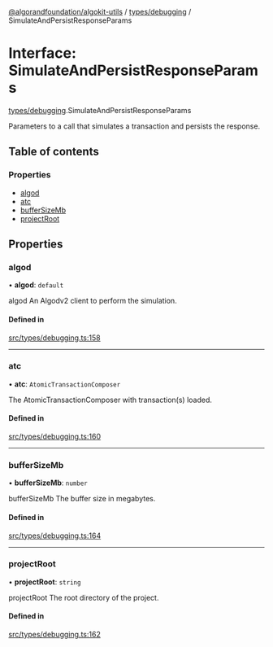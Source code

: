 [@algorandfoundation/algokit-utils](../index.md) / [types/debugging](../modules/types_debugging.md) / SimulateAndPersistResponseParams

# Interface: SimulateAndPersistResponseParams

[types/debugging](../modules/types_debugging.md).SimulateAndPersistResponseParams

Parameters to a call that simulates a transaction and persists the response.

## Table of contents

### Properties

- [algod](types_debugging.SimulateAndPersistResponseParams.md#algod)
- [atc](types_debugging.SimulateAndPersistResponseParams.md#atc)
- [bufferSizeMb](types_debugging.SimulateAndPersistResponseParams.md#buffersizemb)
- [projectRoot](types_debugging.SimulateAndPersistResponseParams.md#projectroot)

## Properties

### algod

• **algod**: `default`

algod An Algodv2 client to perform the simulation.

#### Defined in

[src/types/debugging.ts:158](https://github.com/algorandfoundation/algokit-utils-ts/blob/main/src/types/debugging.ts#L158)

___

### atc

• **atc**: `AtomicTransactionComposer`

The AtomicTransactionComposer with transaction(s) loaded.

#### Defined in

[src/types/debugging.ts:160](https://github.com/algorandfoundation/algokit-utils-ts/blob/main/src/types/debugging.ts#L160)

___

### bufferSizeMb

• **bufferSizeMb**: `number`

bufferSizeMb The buffer size in megabytes.

#### Defined in

[src/types/debugging.ts:164](https://github.com/algorandfoundation/algokit-utils-ts/blob/main/src/types/debugging.ts#L164)

___

### projectRoot

• **projectRoot**: `string`

projectRoot The root directory of the project.

#### Defined in

[src/types/debugging.ts:162](https://github.com/algorandfoundation/algokit-utils-ts/blob/main/src/types/debugging.ts#L162)
